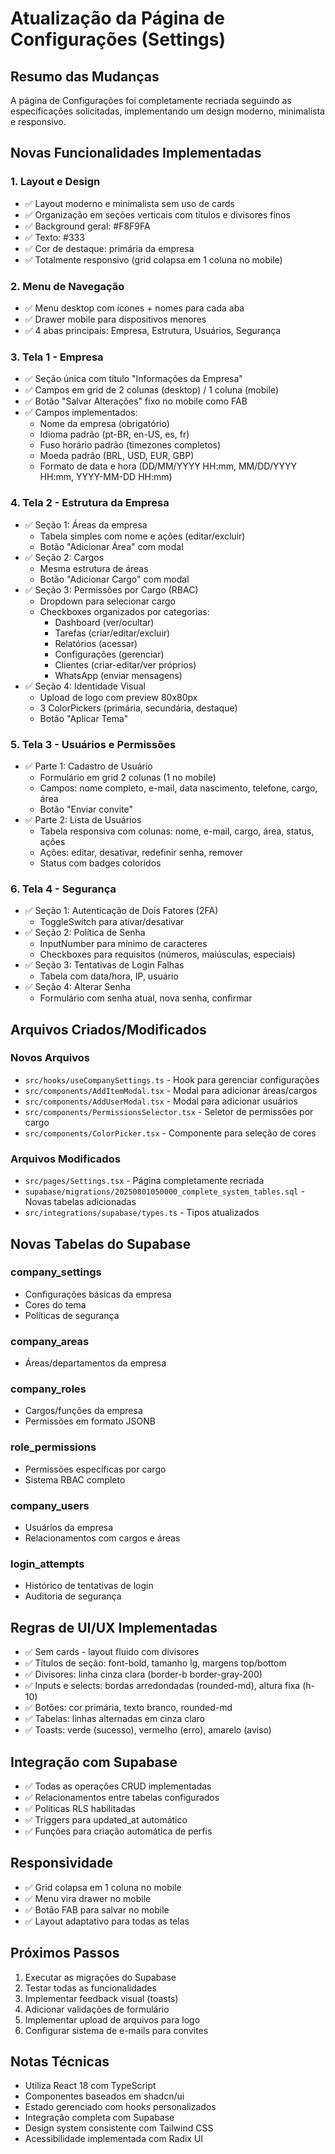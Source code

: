 # Atualização da Página de Configurações (Settings)

## Resumo das Mudanças

A página de Configurações foi completamente recriada seguindo as especificações solicitadas, implementando um design moderno, minimalista e responsivo.

## Novas Funcionalidades Implementadas

### 1. Layout e Design
- ✅ Layout moderno e minimalista sem uso de cards
- ✅ Organização em seções verticais com títulos e divisores finos
- ✅ Background geral: #F8F9FA
- ✅ Texto: #333
- ✅ Cor de destaque: primária da empresa
- ✅ Totalmente responsivo (grid colapsa em 1 coluna no mobile)

### 2. Menu de Navegação
- ✅ Menu desktop com ícones + nomes para cada aba
- ✅ Drawer mobile para dispositivos menores
- ✅ 4 abas principais: Empresa, Estrutura, Usuários, Segurança

### 3. Tela 1 - Empresa
- ✅ Seção única com título "Informações da Empresa"
- ✅ Campos em grid de 2 colunas (desktop) / 1 coluna (mobile)
- ✅ Botão "Salvar Alterações" fixo no mobile como FAB
- ✅ Campos implementados:
  - Nome da empresa (obrigatório)
  - Idioma padrão (pt-BR, en-US, es, fr)
  - Fuso horário padrão (timezones completos)
  - Moeda padrão (BRL, USD, EUR, GBP)
  - Formato de data e hora (DD/MM/YYYY HH:mm, MM/DD/YYYY HH:mm, YYYY-MM-DD HH:mm)

### 4. Tela 2 - Estrutura da Empresa
- ✅ Seção 1: Áreas da empresa
  - Tabela simples com nome e ações (editar/excluir)
  - Botão "Adicionar Área" com modal
- ✅ Seção 2: Cargos
  - Mesma estrutura de áreas
  - Botão "Adicionar Cargo" com modal
- ✅ Seção 3: Permissões por Cargo (RBAC)
  - Dropdown para selecionar cargo
  - Checkboxes organizados por categorias:
    - Dashboard (ver/ocultar)
    - Tarefas (criar/editar/excluir)
    - Relatórios (acessar)
    - Configurações (gerenciar)
    - Clientes (criar-editar/ver próprios)
    - WhatsApp (enviar mensagens)
- ✅ Seção 4: Identidade Visual
  - Upload de logo com preview 80x80px
  - 3 ColorPickers (primária, secundária, destaque)
  - Botão "Aplicar Tema"

### 5. Tela 3 - Usuários e Permissões
- ✅ Parte 1: Cadastro de Usuário
  - Formulário em grid 2 colunas (1 no mobile)
  - Campos: nome completo, e-mail, data nascimento, telefone, cargo, área
  - Botão "Enviar convite"
- ✅ Parte 2: Lista de Usuários
  - Tabela responsiva com colunas: nome, e-mail, cargo, área, status, ações
  - Ações: editar, desativar, redefinir senha, remover
  - Status com badges coloridos

### 6. Tela 4 - Segurança
- ✅ Seção 1: Autenticação de Dois Fatores (2FA)
  - ToggleSwitch para ativar/desativar
- ✅ Seção 2: Política de Senha
  - InputNumber para mínimo de caracteres
  - Checkboxes para requisitos (números, maiúsculas, especiais)
- ✅ Seção 3: Tentativas de Login Falhas
  - Tabela com data/hora, IP, usuário
- ✅ Seção 4: Alterar Senha
  - Formulário com senha atual, nova senha, confirmar

## Arquivos Criados/Modificados

### Novos Arquivos
- `src/hooks/useCompanySettings.ts` - Hook para gerenciar configurações
- `src/components/AddItemModal.tsx` - Modal para adicionar áreas/cargos
- `src/components/AddUserModal.tsx` - Modal para adicionar usuários
- `src/components/PermissionsSelector.tsx` - Seletor de permissões por cargo
- `src/components/ColorPicker.tsx` - Componente para seleção de cores

### Arquivos Modificados
- `src/pages/Settings.tsx` - Página completamente recriada
- `supabase/migrations/20250801050000_complete_system_tables.sql` - Novas tabelas adicionadas
- `src/integrations/supabase/types.ts` - Tipos atualizados

## Novas Tabelas do Supabase

### company_settings
- Configurações básicas da empresa
- Cores do tema
- Políticas de segurança

### company_areas
- Áreas/departamentos da empresa

### company_roles
- Cargos/funções da empresa
- Permissões em formato JSONB

### role_permissions
- Permissões específicas por cargo
- Sistema RBAC completo

### company_users
- Usuários da empresa
- Relacionamentos com cargos e áreas

### login_attempts
- Histórico de tentativas de login
- Auditoria de segurança

## Regras de UI/UX Implementadas

- ✅ Sem cards - layout fluido com divisores
- ✅ Títulos de seção: font-bold, tamanho lg, margens top/bottom
- ✅ Divisores: linha cinza clara (border-b border-gray-200)
- ✅ Inputs e selects: bordas arredondadas (rounded-md), altura fixa (h-10)
- ✅ Botões: cor primária, texto branco, rounded-md
- ✅ Tabelas: linhas alternadas em cinza claro
- ✅ Toasts: verde (sucesso), vermelho (erro), amarelo (aviso)

## Integração com Supabase

- ✅ Todas as operações CRUD implementadas
- ✅ Relacionamentos entre tabelas configurados
- ✅ Políticas RLS habilitadas
- ✅ Triggers para updated_at automático
- ✅ Funções para criação automática de perfis

## Responsividade

- ✅ Grid colapsa em 1 coluna no mobile
- ✅ Menu vira drawer no mobile
- ✅ Botão FAB para salvar no mobile
- ✅ Layout adaptativo para todas as telas

## Próximos Passos

1. Executar as migrações do Supabase
2. Testar todas as funcionalidades
3. Implementar feedback visual (toasts)
4. Adicionar validações de formulário
5. Implementar upload de arquivos para logo
6. Configurar sistema de e-mails para convites

## Notas Técnicas

- Utiliza React 18 com TypeScript
- Componentes baseados em shadcn/ui
- Estado gerenciado com hooks personalizados
- Integração completa com Supabase
- Design system consistente com Tailwind CSS
- Acessibilidade implementada com Radix UI
